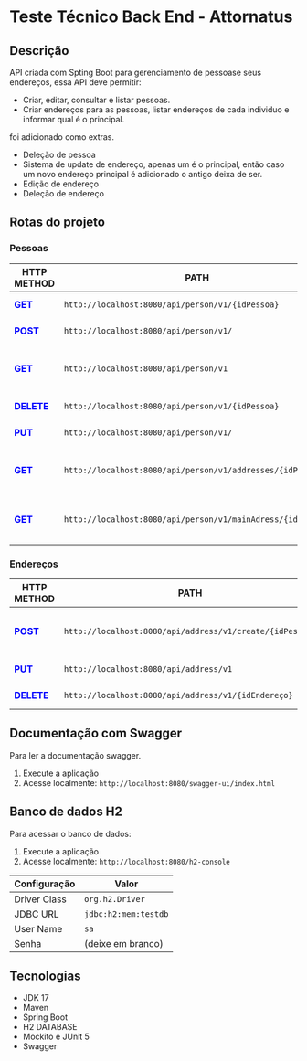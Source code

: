 # Teste Técnico Back End - Attornatus

## Descrição
API criada com Spting Boot para gerenciamento de pessoase seus endereços, essa API deve permitir:
- Criar, editar, consultar e listar pessoas.
- Criar endereços para as pessoas, listar endereços de cada individuo e informar qual é o principal.

foi adicionado como extras.
- Deleção de pessoa
- Sistema de update de endereço, apenas um é o principal, então caso um novo endereço principal é adicionado o antigo deixa de ser. 
- Edição de endereço
- Deleção de endereço


## Rotas do projeto

### Pessoas
| HTTP METHOD | PATH | Descriçao |
| ------ | ------ | ----------- |
|**<font color="blue">GET</font>**|`http://localhost:8080/api/person/v1/{idPessoa}`   | Consultar pessoa |
|**<font color="blue">POST</font>**|`http://localhost:8080/api/person/v1/` | Criar pessoa |
|**<font color="blue">GET</font>**| `http://localhost:8080/api/person/v1`   | Consultar todos endereços da pessoa |
|**<font color="blue">DELETE</font>**| `http://localhost:8080/api/person/v1/{idPessoa}`   | Deletar pessoa |
|**<font color="blue">PUT</font>**|`http://localhost:8080/api/person/v1/` | Editar pessoa |
|**<font color="blue">GET</font>**| `http://localhost:8080/api/person/v1/addresses/{idPessoa}`   | Consultar endereços das pessoas |
|**<font color="blue">GET</font>**| `http://localhost:8080/api/person/v1/mainAdress/{idPessoa}`   | Consultar endereço principal da pessoa  |

### Endereços
| HTTP METHOD | PATH | Descriçao |
| ------ | ------ | ----------- |
|**<font color="blue">POST</font>**|`http://localhost:8080/api/address/v1/create/{idPessoa}`   | Adicionar endereço a uma pessoa  |
|**<font color="blue">PUT</font>**|`http://localhost:8080/api/address/v1` | Editar endereço |
|**<font color="blue">DELETE</font>**| `http://localhost:8080/api/address/v1/{idEndereço}`   | Deletar endereço |

## Documentação com Swagger
Para ler a documentação swagger.
1. Execute a aplicação 
2. Acesse localmente: `http://localhost:8080/swagger-ui/index.html`

## Banco de dados H2
Para acessar o banco de dados:
1. Execute a aplicação
2. Acesse localmente: `http://localhost:8080/h2-console`


| Configuração | Valor                   |
| ------------ | -----------------------|
| Driver Class | `org.h2.Driver`        |
| JDBC URL     | `jdbc:h2:mem:testdb`   |
| User Name    | `sa`                    |
| Senha        | (deixe em branco)      |

## Tecnologias
- JDK 17
- Maven
- Spring Boot 
- H2 DATABASE
- Mockito e JUnit 5
- Swagger
